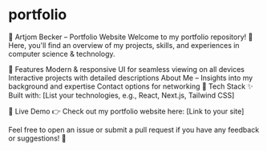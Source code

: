 # portfolio

🌟 Artjom Becker – Portfolio Website
Welcome to my portfolio repository! 🚀 Here, you'll find an overview of my projects, skills, and experiences in computer science & technology.

🔹 Features
Modern & responsive UI for seamless viewing on all devices
Interactive projects with detailed descriptions
About Me – Insights into my background and expertise
Contact options for networking
🔹 Tech Stack
✨ Built with: [List your technologies, e.g., React, Next.js, Tailwind CSS]

🔹 Live Demo
👉 Check out my portfolio website here: [Link to your site]

Feel free to open an issue or submit a pull request if you have any feedback or suggestions! 🎉
